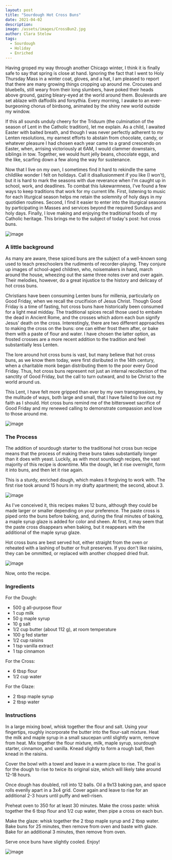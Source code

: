 ```yaml
---
layout: post
title: "Sourdough Hot Cross Buns"
date: 2021-04-02
description: 
image: /assets/images/CrossBun2.jpg
author: Clara Stelow
tags: 
  - Sourdough
  - Holiday
  - Enriched
---
```


Having groped my way through another Chicago winter, I think it is finally safe to say that spring is close at hand. Ignoring the fact that I went to Holy Thursday Mass in a winter coat, gloves, and a hat, I am pleased to report that there are many growing things cropping up around me. Crocuses and bluebells, still weary from their long slumbers, have poked their heads above ground, gazing bleary-eyed at the world around them. Boulevards are set ablaze with daffodils and forsythia. Every morning, I awake to an ever-burgeoning chorus of birdsong, animated by the shiny new world outside my window.

If this all sounds unduly cheery for the Triduum (the culmination of the season of Lent in the Catholic tradition), let me explain. As a child, I awaited Easter with baited breath, and though I was never perfectly adherent to my Lenten resolutions, my earnest efforts to abstain from chocolate, candy, or whatever pleasure I had chosen each year came to a grand crescendo on Easter, when, arrising victoriously at 6AM, I would clammer downstairs, siblings in tow. Together, we would hunt jelly beans, chocolate eggs, and the like, scarfing down a few along the way for sustenance. 

Now that I live on my own, I sometimes find it hard to rekindle the same childlike wonder I felt on holidays. Call it disallusionment if you like (I won't), but it is hard to mark the seasons with due reverance when I'm caught up in school, work, and deadlines. To combat this lukewarmness, I've found a few ways to keep traditions that work for my current life. First, listening to music for each liturgical season helps me retain the solemnity of holy days in my quotidien routines. Second, I find it easier to enter into the liturgical seasons by participating in Masses and services beyond the required Sundays and holy days. Finally, I love making and enjoying the traditional foods of my Catholic heritage. This brings me to the subject of today's post: hot cross buns.

![image](/assets/images/CrossBun3.jpg)

### A little background

As many are aware, these spiced buns are the subject of a well-known song used to teach preschoolers the rudiments of recorder-playing. They conjure up images of school-aged children, who, noisemakers in hand, march around the house, wheezing out the same three notes over and over again. Their melodies, however, do a great injustice to the history and delicasy of hot cross buns.

Christians have been consuming Lenten buns for millenia, particularly on Good Friday, when we recall the crucifixion of Jesus Christ. Though Good Friday is a time of fasting, hot cross buns have historically been consumed for a light meal midday. The traditional spices recall those used to embalm the dead in Ancient Rome, and the crosses which adorn each bun signify Jesus' death on the cross. Interestingly, there are two different approaches to making the cross on the buns: one can either frost them after, or bake them with a paste of flour and water. I have chosen the latter option, as frosted crosses are a more recent addition to the tradition and feel substantially less Lenten. 

The lore around hot cross buns is vast, but many believe that hot cross buns, as we know them today, were first disributed in the 14th century, when a charitable monk began distributing them to the poor every Good Friday. Thus, hot cross buns represent not just an internal recollection of the sanctity of Good Friday, but the call to turn outward, and to be Christ to the world around us. 

This Lent, I have felt more gripped than ever by my own transgressions, by the mulitude of ways, both large and small, that I have failed to live out my faith as I should. Hot cross buns remind me of the bittersweet sacrifice of Good Friday and my renewed calling to demonstrate compassion and love to those around me.

![image](/assets/images/CrossBun0.jpeg)

### The Process

The addition of sourdough starter to the traditional hot cross bun recipe means that the process of making these buns takes substantially longer than it does with yeast. Luckily, as with most sourdough recipes, the vast majority of this recipe is downtime. Mix the dough, let it rise overnight, form it into buns, and then let it rise again. 

This is a sturdy, enriched dough, which makes it forgiving to work with. The first rise took around 15 hours in my drafty apartment; the second, about 3. 

![image](/assets/images/CrossBunBake.jpeg)

As I've conceived it, this recipes makes 12 buns, although they could be made larger or smaller depending on your preference. The paste cross is piped onto the buns before baking, and, during the final minutes of baking, a maple syrup glaze is added for color and sheen. At first, it may seem that the paste cross disappears when baking, but it reappears with the additional of the maple syrup glaze.

Hot cross buns are best served hot, either straight from the oven or reheated with a lashing of butter or fruit preserves. If you don't like raisins, they can be ommitted, or replaced with another chopped dried fruit.

![image](/assets/images/CrossBun1.jpg)

Now, onto the recipe. 

### Ingredients

For the Dough: 
* 500 g all-purpose flour
* 1 cup milk
* 50 g maple syrup
* 10 g salt
* 1/2 cup butter (about 112 g), at room temperature
* 100 g fed starter
* 1/2 cup raisins
* 1 tsp vanilla extract
* 1 tsp cinnamon

For the Cross:
* 6 tbsp flour
* 1/2 cup water

For the Glaze:
* 2 tbsp maple syrup
* 2 tbsp water

### Instructions

In a large mixing bowl, whisk together the flour and salt. Using your fingertips, roughly incorporate the butter into the flour-salt mixture. Heat the milk and maple syrup in a small saucepan until slightly warm, remove from heat. Mix together the flour mixture, milk, maple syrup, sourdough starter, cinnamon, and vanilla. Knead slightly to form a rough ball, then knead in the raisins.

Cover the bowl with a towel and leave in a warm place to rise. The goal is for the dough to rise to twice its original size, which will likely take around 12-18 hours. 

Once dough has doubled, roll into 12 balls. Oil a 9x13 baking pan, and space rolls evenlly apart in a 3x4 grid. Cover again and leave to rise for an additional 2-3 hours until puffy and well-risen.

Preheat oven to 350 for at least 30 minutes. Make the cross paste: whisk together the 6 tbsp flour and 1/2 cup water, then pipe a cross on each bun. 

Make the glaze: whisk together the 2 tbsp maple syrup and 2 tbsp water. Bake buns for 25 minutes, then remove from oven and baste with glaze. Bake for an additional 3 minutes, then remove from oven.

Serve once buns have slightly cooled. Enjoy!

![image](/assets/images/CrossBun00.jpeg)



